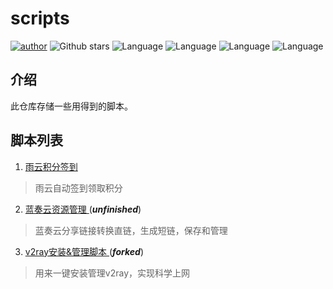 # scripts 

[![author](https://img.shields.io/badge/author-ayouth-green)](https://github.com/tianluanchen/scripts/)
![Github stars](https://img.shields.io/github/stars/tianluanchen/scripts.svg)
![Language](https://img.shields.io/badge/lang-python-blue)
![Language](https://img.shields.io/badge/lang-shell-brightgreen)
![Language](https://img.shields.io/badge/lang-php-orange)
![Language](https://img.shields.io/badge/lang-javascript-yellow)

## 介绍

此仓库存储一些用得到的脚本。

## 脚本列表

1. [雨云积分签到](https://github.com/tianluanchen/scripts/blob/main/1/)

> 雨云自动签到领取积分

2. [蓝奏云资源管理 ](https://github.com/tianluanchen/scripts/tree/main/2)(***unfinished***)

> 蓝奏云分享链接转换直链，生成短链，保存和管理

3. [v2ray安装&管理脚本 ](https://github.com/tianluanchen/scripts/tree/main/3)(***forked***)

> 用来一键安装管理v2ray，实现科学上网
